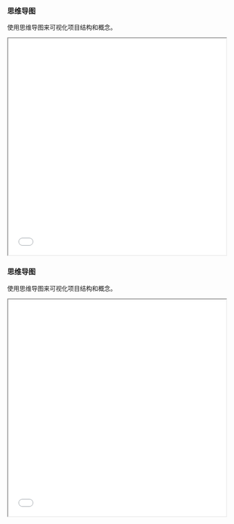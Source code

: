 ### 思维导图

使用思维导图来可视化项目结构和概念。

<iframe src="mindmap/test.html" width="100%" height="500px"></iframe>

### 思维导图

使用思维导图来可视化项目结构和概念。

<iframe src="./mindmap/test.html" width="100%" height="500px"></iframe>


